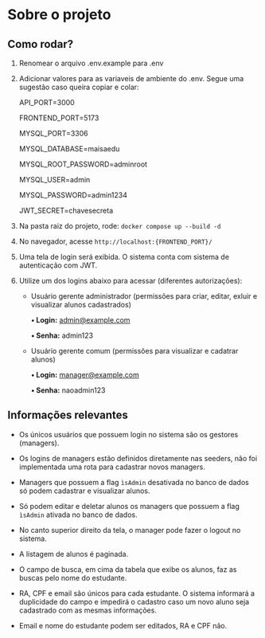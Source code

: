 # Sobre o projeto

## Como rodar?
1. Renomear o arquivo .env.example para .env

2. Adicionar valores para as variaveis de ambiente do .env. 
Segue uma sugestão caso queira copiar e colar:

    API_PORT=3000

    FRONTEND_PORT=5173

    MYSQL_PORT=3306
    
    MYSQL_DATABASE=maisaedu
    
    MYSQL_ROOT_PASSWORD=adminroot
    
    MYSQL_USER=admin
    
    MYSQL_PASSWORD=admin1234
    
    JWT_SECRET=chavesecreta

3. Na pasta raiz do projeto, rode: ```docker compose up --build -d```

4. No navegador, acesse ```http://localhost:{FRONTEND_PORT}/```

5. Uma tela de login será exibida. O sistema conta com sistema de autenticação com JWT.

6. Utilize um dos logins abaixo para acessar (diferentes autorizações):
    - Usuário gerente administrador (permissões para criar, editar, exluir e visualizar alunos cadastrados)

        **• Login:** admin@example.com

        **• Senha:** admin123   

    - Usuário gerente comum (permissões para visualizar e cadatrar alunos) 

        **• Login:** manager@example.com

        **• Senha:** naoadmin123

## Informações relevantes
- Os únicos usuários que possuem login no sistema são os gestores (managers). 
- Os logins de managers estão definidos diretamente nas seeders, não foi implementada uma rota para cadastrar novos managers.
- Managers que possuem a flag ```ìsAdmin``` desativada no banco de dados só podem cadastrar e visualizar alunos.
- Só podem editar e deletar alunos os managers que possuem a flag ```ìsAdmin``` ativada no banco de dados.
- No canto superior direito da tela, o manager pode fazer o logout no sistema. 

- A listagem de alunos é paginada.
- O campo de busca, em cima da tabela que exibe os alunos, faz as buscas pelo nome do estudante.
- RA, CPF e email são únicos para cada estudante. O sistema informará a duplicidade do campo e impedirá o cadastro caso um novo aluno seja cadastrado com as mesmas informações.
- Email e nome do estudante podem ser editados, RA e CPF não.